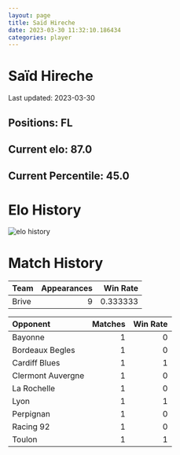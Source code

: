 ```yaml
---  
layout: page  
title: Saïd Hireche  
date: 2023-03-30 11:32:10.186434  
categories: player  
---
```

# Saïd Hireche


Last updated: 2023-03-30
## Positions: FL

## Current elo: 87.0

## Current Percentile: 45.0

# Elo History


![elo history](history_SaïdHireche.png)
# Match History


| Team   |   Appearances |   Win Rate |
|:-------|--------------:|-----------:|
| Brive  |             9 |   0.333333 |

| Opponent          |   Matches |   Win Rate |
|:------------------|----------:|-----------:|
| Bayonne           |         1 |          0 |
| Bordeaux Begles   |         1 |          0 |
| Cardiff Blues     |         1 |          1 |
| Clermont Auvergne |         1 |          0 |
| La Rochelle       |         1 |          0 |
| Lyon              |         1 |          1 |
| Perpignan         |         1 |          0 |
| Racing 92         |         1 |          0 |
| Toulon            |         1 |          1 |